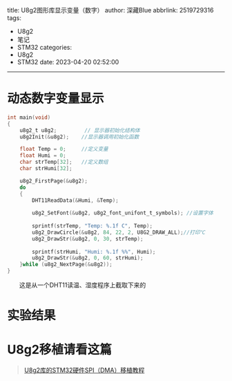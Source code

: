 title: U8g2图形库显示变量（数字）
author: 深藏Blue
abbrlink: 2519729316
tags:
  - U8g2
  - 笔记
  - STM32
categories:
  - U8g2
  - STM32
date: 2023-04-20 02:52:00
---
# 动态数字变量显示
```c
int main(void)
{
    u8g2_t u8g2; 		 // 显示器初始化结构体
    u8g2Init(&u8g2);    //显示器调用初始化函数

    float Temp = 0;		//定义变量
    float Humi = 0;
    char strTemp[32];	//定义数组
    char strHumi[32];

    u8g2_FirstPage(&u8g2);
    do
    {
        DHT11ReadData(&Humi, &Temp);
        
        u8g2_SetFont(&u8g2, u8g2_font_unifont_t_symbols); //设置字体
        
        sprintf(strTemp, "Temp: %.1f C", Temp);
        u8g2_DrawCircle(&u8g2, 84, 22, 2, U8G2_DRAW_ALL);//打印℃
        u8g2_DrawStr(&u8g2, 0, 30, strTemp);
        
        sprintf(strHumi, "Humi: %.1f %%", Humi);
        u8g2_DrawStr(&u8g2, 0, 60, strHumi);
    }while (u8g2_NextPage(&u8g2));
}
```
&emsp;&emsp;这是从一个DHT11读温、湿度程序上截取下来的

# 实验结果

#  U8g2移植请看这篇

> [U8g2库的STM32硬件SPI（DMA）移植教程](https://blog.csdn.net/qq_51096702/article/details/130185443)